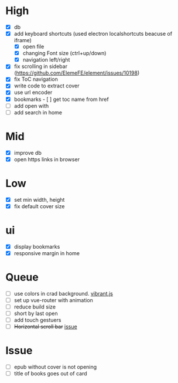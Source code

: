 # High

- [x] db
- [x] add keyboard shortcuts (used electron localshortcuts beacuse of iframe)
  - [x] open file
  - [x] changing Font size (ctrl+up/down)
  - [x] navigation left/right
- [x] fix scrolling in sidebar (https://github.com/ElemeFE/element/issues/10198)
- [x] fix ToC navigation 
- [x] write code to extract cover
- [x] use url encoder
- [x] bookmarks
      - [ ] get toc name from href
- [ ] add open with
- [ ] add search in home 

# Mid

- [x] improve db
- [x] open https links in browser

# Low

- [x] set min width, height
- [x] fix default cover size

# ui 

- [x] display bookmarks
- [x] responsive margin in home

# Queue

- [ ] use colors in crad background. [vibrant.js](https://jariz.github.io/vibrant.js/)
- [ ] set up vue-router with animation
- [ ] reduce build size
- [ ] short by last open
- [ ] add touch gestuers
- [ ] ~~Horizontal scroll bar~~ [issue](https://github.com/futurepress/epub.js/issues/744)

# Issue

- [ ] epub without cover is not opening
- [ ] title of books goes out of card
